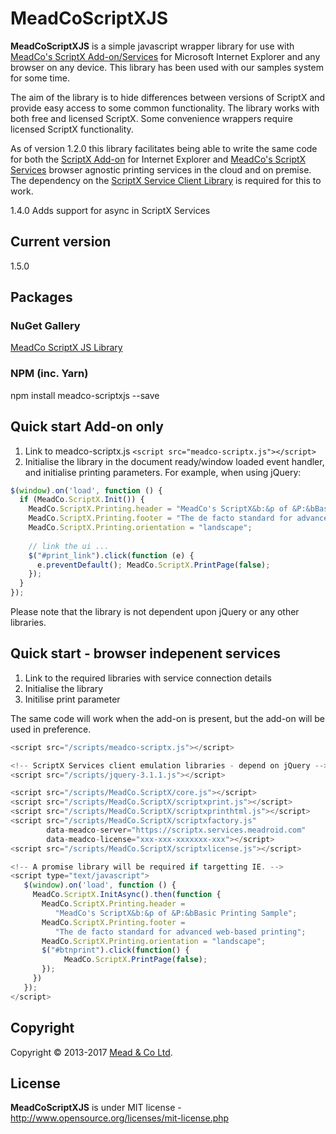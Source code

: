 # MeadCoScriptXJS

**MeadCoScriptXJS** is a simple javascript wrapper library for use with [MeadCo's ScriptX Add-on/Services](http://scriptx.meadroid.com) for Microsoft Internet Explorer and any browser on any device. This library has been used with our samples system for some time. 

The aim of the library is to hide differences between versions of ScriptX and provide easy access to some common functionality.
The library works with both free and licensed ScriptX. Some convenience wrappers require licensed ScriptX functionality.

As of version 1.2.0 this library facilitates being able to write the same code for both the [ScriptX Add-on](http://scriptx.meadroid.com) for Internet Explorer and [MeadCo's ScriptX Services](https://scriptx.services.meadroid.com) browser agnostic printing services in the cloud and on premise. The dependency on the [ScriptX Service Client Library](https://github.com/MeadCo/ScriptX.Print.Client) is required for this to work.

1.4.0 Adds support for async in ScriptX Services

## Current version
1.5.0

## Packages

### NuGet Gallery
[MeadCo ScriptX JS Library](http://nuget.org/packages/MeadScriptXJS/)

### NPM (inc. Yarn)

npm install meadco-scriptxjs --save

## Quick start Add-on only

1. Link to meadco-scriptx.js `<script src="meadco-scriptx.js"></script>`
2. Initialise the library in the document ready/window loaded event handler, and initialise printing parameters. For example, when using jQuery:

```javascript
$(window).on('load', function () {
  if (MeadCo.ScriptX.Init()) {
    MeadCo.ScriptX.Printing.header = "MeadCo's ScriptX&b:&p of &P:&bBasic Printing Sample";
    MeadCo.ScriptX.Printing.footer = "The de facto standard for advanced web-based printing";
    MeadCo.ScriptX.Printing.orientation = "landscape";
            
    // link the ui ...
    $("#print_link").click(function (e) { 
      e.preventDefault(); MeadCo.ScriptX.PrintPage(false); 
    });                           
  }
});
```
Please note that the library is not dependent upon jQuery or any other libraries.

## Quick start - browser indepenent services

1. Link to the required libraries with service connection details
2. Initialise the library
3. Initilise print parameter

The same code will work when the add-on is present, but the add-on will be used in preference.

```javascript
<script src="/scripts/meadco-scriptx.js"></script>

<!-- ScriptX Services client emulation libraries - depend on jQuery -->
<script src="/scripts/jquery-3.1.1.js"></script>

<script src="/scripts/MeadCo.ScriptX/core.js"></script>
<script src="/scripts/MeadCo.ScriptX/scriptxprint.js"></script>
<script src="/scripts/MeadCo.ScriptX/scriptxprinthtml.js"></script>
<script src="/scripts/MeadCo.ScriptX/scriptxfactory.js" 
        data-meadco-server="https://scriptx.services.meadroid.com" 
        data-meadco-license="xxx-xxx-xxxxxxx-xxx"></script>
<script src="/scripts/MeadCo.ScriptX/scriptxlicense.js"></script>

<!-- A promise library will be required if targetting IE. -->
<script type="text/javascript">
   $(window).on('load', function () {
     MeadCo.ScriptX.InitAsync().then(function {
       MeadCo.ScriptX.Printing.header = 
          "MeadCo's ScriptX&b:&p of &P:&bBasic Printing Sample";
       MeadCo.ScriptX.Printing.footer = 
          "The de facto standard for advanced web-based printing";
       MeadCo.ScriptX.Printing.orientation = "landscape";
       $("#btnprint").click(function() { 
            MeadCo.ScriptX.PrintPage(false);
       });
     })      
   });
</script>
```
## Copyright
Copyright © 2013-2017 [Mead & Co Ltd](http://scriptx.meadroid.com).

## License 
**MeadCoScriptXJS** is under MIT license - http://www.opensource.org/licenses/mit-license.php

